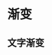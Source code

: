 <script setup>
import TextGradient from './Components/Gradient/index-a.vue'
</script>

# 渐变

## 文字渐变

<ContainerBox noGap>
<div class="demo-box">
<TextGradient />
</div>

<CodeBox>
<template #codes>

```vue
<template>
  <div class="demo">
    <div class="text text-gradient">
      渐进式
      <br />
      JavaScript 框架
    </div>
  </div>
</template>

<style scoped>
.demo {
  display: flex;
  justify-content: center;
  align-items: center;
  width: 100%;
  height: 25vw;
}

.text {
  width: 100%;
  height: fit-content;
  font-size: 5vw;
  font-family: Arial;
  font-weight: bold;
  text-align: center;
  line-height: 5vw;
}

.text-gradient {
  color: transparent;
  background: linear-gradient(315deg, #42d392 25%, #647eff);
  -webkit-background-clip: text;
}
</style>
```

</template>
</CodeBox>

<CodeBox iskey>
<template #codes>

```css
.text-gradient {
  color: transparent;
  background: linear-gradient(315deg, #42d392 25%, #647eff);
  -webkit-background-clip: text;
}
```

</template>
</CodeBox>
</ContainerBox>